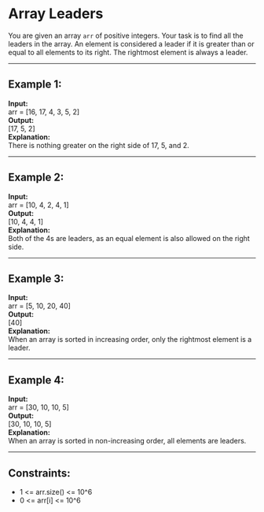 # Array Leaders

You are given an array `arr` of positive integers. Your task is to find all the leaders in the array. An element is considered a leader if it is greater than or equal to all elements to its right. The rightmost element is always a leader.

---

## Example 1:

**Input:**  
arr = [16, 17, 4, 3, 5, 2]  
**Output:**  
[17, 5, 2]  
**Explanation:**  
There is nothing greater on the right side of 17, 5, and 2.

---

## Example 2:

**Input:**  
arr = [10, 4, 2, 4, 1]  
**Output:**  
[10, 4, 4, 1]  
**Explanation:**  
Both of the 4s are leaders, as an equal element is also allowed on the right side.

---

## Example 3:

**Input:**  
arr = [5, 10, 20, 40]  
**Output:**  
[40]  
**Explanation:**  
When an array is sorted in increasing order, only the rightmost element is a leader.

---

## Example 4:

**Input:**  
arr = [30, 10, 10, 5]  
**Output:**  
[30, 10, 10, 5]  
**Explanation:**  
When an array is sorted in non-increasing order, all elements are leaders.

---

## Constraints:

- 1 <= arr.size() <= 10^6
- 0 <= arr[i] <= 10^6
